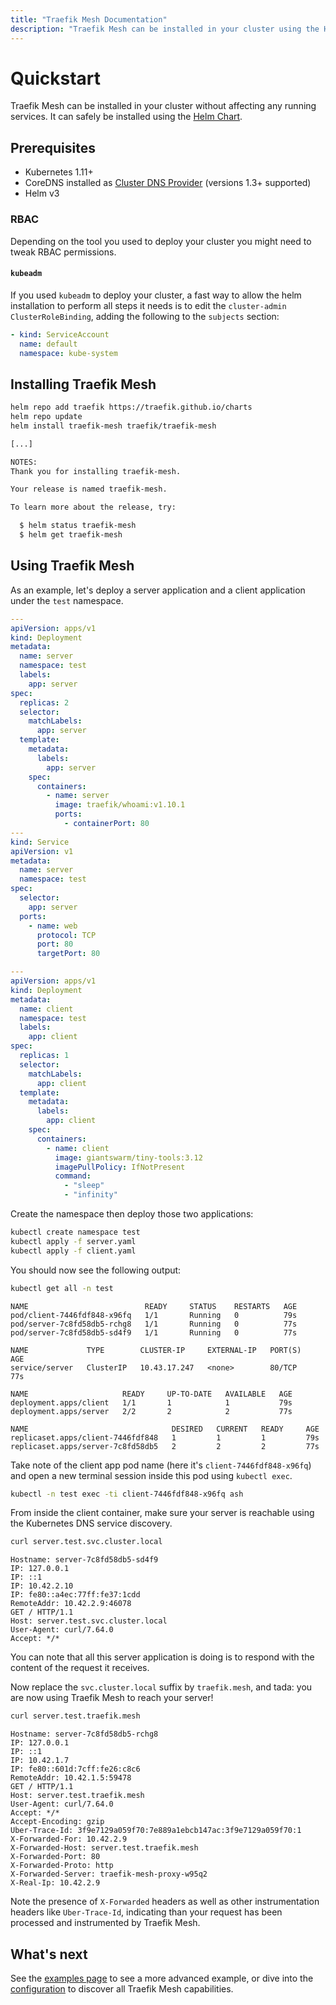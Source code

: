 ```yaml
---
title: "Traefik Mesh Documentation"
description: "Traefik Mesh can be installed in your cluster using the Helm Chart, without affecting any running Services. Read the technical documentation."
---
```


# Quickstart

Traefik Mesh can be installed in your cluster without affecting any running services.
It can safely be installed using the [Helm Chart](https://helm.sh/docs/intro/using_helm/#helm-install-installing-a-package).

## Prerequisites

- Kubernetes 1.11+
- CoreDNS installed as [Cluster DNS Provider](https://kubernetes.io/docs/tasks/administer-cluster/dns-custom-nameservers/) (versions 1.3+ supported)
- Helm v3

### RBAC

Depending on the tool you used to deploy your cluster you might need to tweak RBAC permissions.

#### `kubeadm`

If you used `kubeadm` to deploy your cluster, a fast way to allow the helm installation to perform all steps it needs is to edit the
`cluster-admin` `ClusterRoleBinding`, adding the following to the `subjects` section:

```yaml
- kind: ServiceAccount
  name: default
  namespace: kube-system
```

## Installing Traefik Mesh

```bash tab="Command"
helm repo add traefik https://traefik.github.io/charts
helm repo update
helm install traefik-mesh traefik/traefik-mesh
```

```bash tab="Expected output"
[...]

NOTES:
Thank you for installing traefik-mesh.

Your release is named traefik-mesh.

To learn more about the release, try:

  $ helm status traefik-mesh
  $ helm get traefik-mesh
```

## Using Traefik Mesh

As an example, let's deploy a server application and a client application under the `test` namespace.

```yaml tab="server.yaml"
---
apiVersion: apps/v1
kind: Deployment
metadata:
  name: server
  namespace: test
  labels:
    app: server
spec:
  replicas: 2
  selector:
    matchLabels:
      app: server
  template:
    metadata:
      labels:
        app: server
    spec:
      containers:
        - name: server
          image: traefik/whoami:v1.10.1
          ports:
            - containerPort: 80
---
kind: Service
apiVersion: v1
metadata:
  name: server
  namespace: test
spec:
  selector:
    app: server
  ports:
    - name: web
      protocol: TCP
      port: 80
      targetPort: 80
```

```yaml tab="client.yaml"
---
apiVersion: apps/v1
kind: Deployment
metadata:
  name: client
  namespace: test
  labels:
    app: client
spec:
  replicas: 1
  selector:
    matchLabels:
      app: client
  template:
    metadata:
      labels:
        app: client
    spec:
      containers:
        - name: client
          image: giantswarm/tiny-tools:3.12
          imagePullPolicy: IfNotPresent
          command:
            - "sleep"
            - "infinity"
```

Create the namespace then deploy those two applications:

```bash
kubectl create namespace test
kubectl apply -f server.yaml
kubectl apply -f client.yaml
```

You should now see the following output:

```bash tab="Command"
kubectl get all -n test
```

```text tab="Expected output"
NAME                          READY     STATUS    RESTARTS   AGE
pod/client-7446fdf848-x96fq   1/1       Running   0          79s
pod/server-7c8fd58db5-rchg8   1/1       Running   0          77s
pod/server-7c8fd58db5-sd4f9   1/1       Running   0          77s

NAME             TYPE        CLUSTER-IP     EXTERNAL-IP   PORT(S)   AGE
service/server   ClusterIP   10.43.17.247   <none>        80/TCP    77s

NAME                     READY     UP-TO-DATE   AVAILABLE   AGE
deployment.apps/client   1/1       1            1           79s
deployment.apps/server   2/2       2            2           77s

NAME                                DESIRED   CURRENT   READY     AGE
replicaset.apps/client-7446fdf848   1         1         1         79s
replicaset.apps/server-7c8fd58db5   2         2         2         77s
```

Take note of the client app pod name (here it's `client-7446fdf848-x96fq`) and open a new terminal session inside this pod using `kubectl exec`.

```bash
kubectl -n test exec -ti client-7446fdf848-x96fq ash
```

From inside the client container, make sure your server is reachable using the Kubernetes DNS service discovery.

```bash tab="Command"
curl server.test.svc.cluster.local
```

```test tab="Expected Output"
Hostname: server-7c8fd58db5-sd4f9
IP: 127.0.0.1
IP: ::1
IP: 10.42.2.10
IP: fe80::a4ec:77ff:fe37:1cdd
RemoteAddr: 10.42.2.9:46078
GET / HTTP/1.1
Host: server.test.svc.cluster.local
User-Agent: curl/7.64.0
Accept: */*
```

You can note that all this server application is doing is to respond with the content of the request it receives.

Now replace the `svc.cluster.local` suffix by `traefik.mesh`, and tada: you are now using Traefik Mesh to reach your server!

```bash tab="Command"
curl server.test.traefik.mesh
```

```test tab="Expected Output"
Hostname: server-7c8fd58db5-rchg8
IP: 127.0.0.1
IP: ::1
IP: 10.42.1.7
IP: fe80::601d:7cff:fe26:c8c6
RemoteAddr: 10.42.1.5:59478
GET / HTTP/1.1
Host: server.test.traefik.mesh
User-Agent: curl/7.64.0
Accept: */*
Accept-Encoding: gzip
Uber-Trace-Id: 3f9e7129a059f70:7e889a1ebcb147ac:3f9e7129a059f70:1
X-Forwarded-For: 10.42.2.9
X-Forwarded-Host: server.test.traefik.mesh
X-Forwarded-Port: 80
X-Forwarded-Proto: http
X-Forwarded-Server: traefik-mesh-proxy-w95q2
X-Real-Ip: 10.42.2.9
```

Note the presence of `X-Forwarded` headers as well as other instrumentation headers like `Uber-Trace-Id`, indicating than your request has been processed and instrumented by Traefik Mesh.

## What's next

See the [examples page](examples.md) to see a more advanced example, or dive into the [configuration](configuration.md) to discover all Traefik Mesh capabilities.

